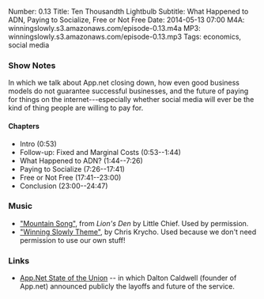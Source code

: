 Number: 0.13
Title: Ten Thousandth Lightbulb
Subtitle: What Happened to ADN, Paying to Socialize, Free or Not Free
Date: 2014-05-13 07:00
M4A: winningslowly.s3.amazonaws.com/episode-0.13.m4a
MP3: winningslowly.s3.amazonaws.com/episode-0.13.mp3
Tags: economics, social media

### Show Notes

In which we talk about App.net closing down, how even good business models do not guarantee successful businesses, and the future of paying for things on the internet---especially whether social media will ever be the kind of thing people are willing to pay for.

#### Chapters

- Intro (0:53)
- Follow-up: Fixed and Marginal Costs (0:53--1:44)
- What Happened to ADN? (1:44--7:26)
- Paying to Socialize (7:26--17:41)
- Free or Not Free (17:41--23:00)
- Conclusion (23:00--24:47)

### Music

- ["Mountain Song"](http://little-chief.bandcamp.com/album/lions-den), from _Lion's Den_ by Little Chief. Used by permission.
- ["Winning Slowly Theme"](https://soundcloud.com/chriskrycho/winning-slowly), by Chris Krycho. Used because we don't need permission to use our own stuff!

### Links

- [App.Net State of the Union](http://blog.app.net/2014/05/06/app-net-state-of-the-union/) -- in which Dalton Caldwell (founder of App.net) announced publicly the layoffs and future of the service.